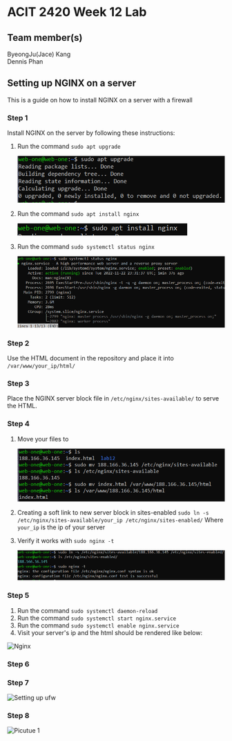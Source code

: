 # ACIT 2420 Week 12 Lab 

## Team member(s)
ByeongJu(Jace) Kang  
Dennis Phan

## Setting up NGINX on a server
This is a guide on how to install NGINX on a server with a firewall

### Step 1

Install NGINX on the server by following these instructions:

1. Run the command `sudo apt upgrade`


    ![sudo apt upgrade command](./image/apt_upgrade.PNG)


2. Run the command `sudo apt install nginx`
 
 
    ![Install Nginx with the command sudo apt install nginx](./image/install_nginx.PNG)


3. Run the command `sudo systemctl status nginx`


    ![checking the status of nginx to verify it is working properly](./image/nginx_status.PNG)


### Step 2

Use the HTML document in the repository and place it into `/var/www/your_ip/html/`

### Step 3

Place the NGINX server block file in `/etc/nginx/sites-available/` to serve the HTML.


### Step 4

1. Move your files to

    ![Uploading files to the server and appropriate directories](./image/move_files.png)

2. Creating a soft link to new server block in sites-enabled `sudo ln -s /etc/nginx/sites-available/your_ip /etc/nginx/sites-enabled/`
   Where `your_ip` is the ip of your server
3. Verify it works with `sudo nginx -t`  

    ![Verifying nginx configuration is working](./image/create_symbolic_link.png)

### Step 5

1. Run the command `sudo systemctl daemon-reload`
2. Run the command `sudo systemctl start nginx.service`
3. Run the command `sudo systemctl enable nginx.service`
4. Visit your server's ip and the html should be rendered like below:

![Nginx](./images/html_nginx.png)

### Step 6



### Step 7



![Setting up ufw](./images/ufw.png)

### Step 8

![Picutue 1](images/picture1.png)
